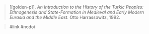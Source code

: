 > [[golden-p]]. *An Introduction to the History of the Turkic Peoples: Ethnogenesis and State-Formation in Medieval and Early Modern Eurasia and the Middle East*. Otto Harrassowitz, 1992.

> #link #nodoi 